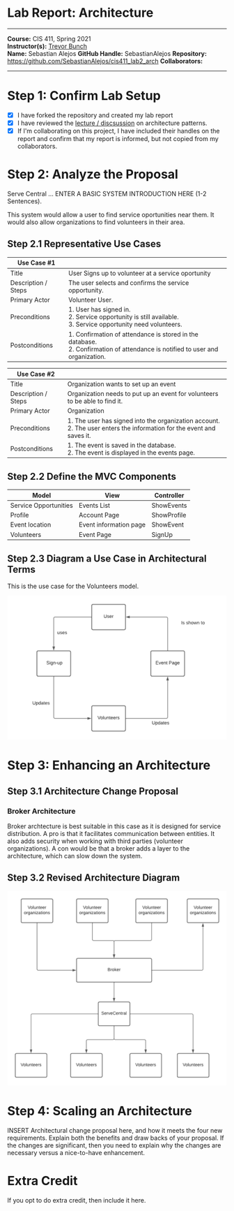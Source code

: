 # Lab Report: Architecture

___
**Course:** CIS 411, Spring 2021  
**Instructor(s):** [Trevor Bunch](https://github.com/trevordbunch)  
**Name:** Sebastian Alejos
**GitHub Handle:** SebastianAlejos
**Repository:** <https://github.com/SebastianAlejos/cis411_lab2_arch>
**Collaborators:**
___

# Step 1: Confirm Lab Setup

- [x] I have forked the repository and created my lab report
- [x] I have reviewed the [lecture / discsussion](../assets/04p1_SolutionArchitectures.pdf) on architecture patterns.
- [x] If I'm collaborating on this project, I have included their handles on the report and confirm that my report is informed, but not copied from my collaborators.

# Step 2: Analyze the Proposal
Serve Central ... ENTER A BASIC SYSTEM INTRODUCTION HERE (1-2 Sentences).

This system would allow a user to find service oportunities near them. It would also allow organizations to find volunteers in their area.

## Step 2.1 Representative Use Cases  

| Use Case #1 | |
|---|---|
| Title | User Signs up to volunteer at a service oportunity|
| Description / Steps | The user selects and confirms the service opportunity. |
| Primary Actor | Volunteer User.|
| Preconditions | 1. User has signed in. </br> 2. Service opportunity is still available. </br> 3. Service opportunity need volunteers.|
| Postconditions | 1. Confirmation of attendance is stored in the database.</br> 2. Confirmation of attendance is notified to user and organization.|

| Use Case #2 | |
|---|---|
| Title | Organization wants to set up an event|
| Description / Steps | Organization needs to put up an event for volunteers to be able to find it.|
| Primary Actor | Organization|
| Preconditions | 1. The user has signed into the organization account. </br> 2. The user enters the information for the event and saves it.|
| Postconditions |1. The event is saved in the database. </br> 2. The event is displayed in the events page.|

## Step 2.2 Define the MVC Components

| Model | View | Controller |
|---|---|---|
|Service Opportunities|Events List|ShowEvents  |
|Profile|Account Page|ShowProfile |
|Event location|Event information page|ShowEvent|
|Volunteers| Event Page|SignUp|

## Step 2.3 Diagram a Use Case in Architectural Terms

This is the use case for the Volunteers model.

![Volunteer Use Case](/assets/usecase.png)

# Step 3: Enhancing an Architecture

## Step 3.1 Architecture Change Proposal

### Broker Architecture
Broker archtecture is best suitable in this case as it is designed for service distribution. A pro is that it facilitates communication between entities. It also adds security when working with third parties (volunteer organizations). A con would be that a broker adds a layer to the architecture, which can slow down the system.

## Step 3.2 Revised Architecture Diagram

![Broker Architecture](/assets/broker.png)

# Step 4: Scaling an Architecture

INSERT Architectural change proposal here, and how it meets the four new requirements.  Explain both the benefits and draw backs of your proposal.  If the changes are significant, then you need to explain why the changes are necessary versus a nice-to-have enhancement.

# Extra Credit
If you opt to do extra credit, then include it here.